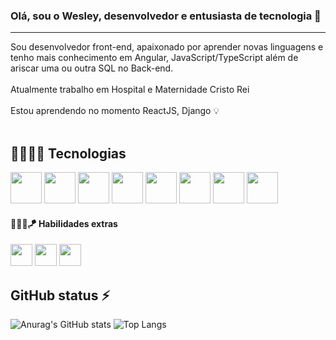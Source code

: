 ### Olá, sou o Wesley, desenvolvedor e entusiasta de tecnologia 👋 
<hr>
<span>
Sou desenvolvedor front-end, apaixonado por aprender novas linguagens e tenho mais conhecimento em Angular, JavaScript/TypeScript   além de ariscar uma ou outra SQL no Back-end.
</span> 
<br>
<br>
Atualmente trabalho em Hospital e Maternidade Cristo Rei
<br>
<br>
Estou aprendendo no momento ReactJS, Django 💡 
<br>
<br>
<h2> 🧑🏽‍💻🚀 Tecnologias </h2>
            <div style="display:inline">
              <img width=50px; src="https://cdn.jsdelivr.net/gh/devicons/devicon@latest/icons/html5/html5-original.svg" />
              <img width=50px; src="https://cdn.jsdelivr.net/gh/devicons/devicon@latest/icons/css3/css3-original.svg" />
              <img width=50px; src="https://cdn.jsdelivr.net/gh/devicons/devicon@latest/icons/typescript/typescript-original.svg"/> 
              <img width=50px; src="https://cdn.jsdelivr.net/gh/devicons/devicon@latest/icons/javascript/javascript-original.svg" />
              <img width=50px; src="https://cdn.jsdelivr.net/gh/devicons/devicon@latest/icons/angular/angular-original.svg" />
              <img width=50px; src="https://cdn.jsdelivr.net/gh/devicons/devicon@latest/icons/mysql/mysql-original.svg" />
              <img width=50px; src="https://cdn.jsdelivr.net/gh/devicons/devicon@latest/icons/git/git-original.svg" />
              <img width=50px; src="https://cdn.jsdelivr.net/gh/devicons/devicon@latest/icons/docker/docker-original.svg" />
          </div>
<br>         
<h4> 🧑🏽‍💻🪁 Habilidades extras </h4>
            <div style="display:inline"> 
              <img width=35px; src="https://cdn.jsdelivr.net/gh/devicons/devicon@latest/icons/figma/figma-original.svg" />
              <img width=35px; src="https://cdn.jsdelivr.net/gh/devicons/devicon@latest/icons/bootstrap/bootstrap-original.svg" />  
              <img width=35px; src="https://cdn.jsdelivr.net/gh/devicons/devicon@latest/icons/photoshop/photoshop-original.svg" />
            </div>
<br>
<h2>GitHub status ⚡</h2>

![Anurag's GitHub stats](https://github-readme-stats.vercel.app/api?username=wesmnovaes&show_icons=true&include_all_commits=true&layout=compact&theme=radical)
![Top Langs](https://github-readme-stats.vercel.app/api/top-langs/?username=wesmnovaes&layout=compact&theme=radical)

<!--
**wesmnovaes/wesmnovaes** is a ✨ _special_ ✨ repository because its `README.md` (this file) appears on your GitHub profile.

Here are some ideas to get you started:

- 🔭 I’m currently working on ...
- 🌱 I’m currently learning ...
- 👯 I’m looking to collaborate on ...
- 🤔 I’m looking for help with ...
- 💬 Ask me about ...
- 📫 How to reach me: ...
- 😄 Pronouns: ...
- ⚡ Fun fact: ...
-->

